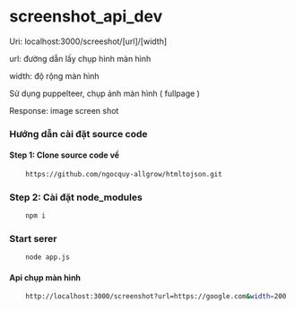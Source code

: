 # screenshot_api_dev
Uri: localhost:3000/screeshot/[url]/[width]

url: đường dẫn lấy chụp hình màn hình

width: độ rộng màn hình

Sử dụng puppelteer, chụp ảnh màn hình ( fullpage )

Response: image screen shot

### Hướng dẫn cài đặt source code

#### Step 1: Clone source code về
```bash
    https://github.com/ngocquy-allgrow/htmltojson.git
```

### Step 2: Cài đặt node_modules
``` bash
    npm i
```
### Start serer
```bash
    node app.js
```
#### Api chụp màn hình
```bash
    http://localhost:3000/screenshot?url=https://google.com&width=200
```